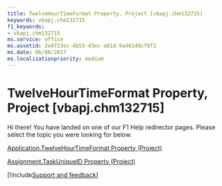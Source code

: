 ```yaml
---
title: TwelveHourTimeFormat Property, Project [vbapj.chm132715]
keywords: vbapj.chm132715
f1_keywords:
- vbapj.chm132715
ms.service: office
ms.assetid: 2e0723ec-4b53-43ec-a81d-9a46149cf8f2
ms.date: 06/08/2017
ms.localizationpriority: medium
---
```



# TwelveHourTimeFormat Property, Project [vbapj.chm132715]

Hi there! You have landed on one of our F1 Help redirector pages. Please select the topic you were looking for below.

[Application.TwelveHourTimeFormat Property (Project)](https://msdn.microsoft.com/library/899caa96-da4e-8ee6-988a-6cef64a1a46c%28Office.15%29.aspx)

[Assignment.TaskUniqueID Property (Project)](https://msdn.microsoft.com/library/76fef662-2199-7c70-7d69-e97ea8cebb8b%28Office.15%29.aspx)

[!include[Support and feedback](~/includes/feedback-boilerplate.md)]